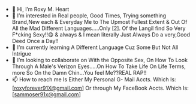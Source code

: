 - 👋 Hi, I’m Roxy M. Heart
- 👀 I’m interested in Real people, Good Times, Trying something Brand,New each & Everyday Me to The Upmost Fullest Extent & Out Of All the Mad Different Languages.....Only [2]. Of the LangiI find So Very F*cking Sexy!!😋 & always & I mean literally Just Always Do a very,Good Deed Once a Day!!
- 🌱 I’m currently learning A Different Language Cuz Some But Not All Intrigue
- 💞️ I’m looking to collaborate on With the Opposite Sex, On How To Look Through A Male's Verizon Eyes.....On How To Take Life On Life Terms, more So On the Damn Chin...You feel Me??REAL RAP!!
- 📫 How to reach me Is Either My Personal G- Mail Accts. Which Is: [roxyforever91X@gmail.com] Or through My FaceBook Accts. Which Is:[sammoser91x@gmail.com]
<!---
ALWAYSBOSS/ALWAYSBOSS is a ✨ special ✨ repository because its `README.md` (this file) appears on your GitHub profile.
You can click the Preview link to take a look at your changes.
--->
